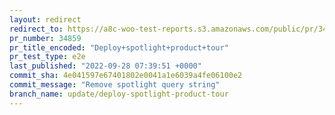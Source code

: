 ```yaml
---
layout: redirect
redirect_to: https://a8c-woo-test-reports.s3.amazonaws.com/public/pr/34859/e2e/index.html
pr_number: 34859
pr_title_encoded: "Deploy+spotlight+product+tour"
pr_test_type: e2e
last_published: "2022-09-28 07:39:51 +0000"
commit_sha: 4e041597e67401802e0041a1e6039a4fe06100e2
commit_message: "Remove spotlight query string"
branch_name: update/deploy-spotlight-product-tour
---
```

